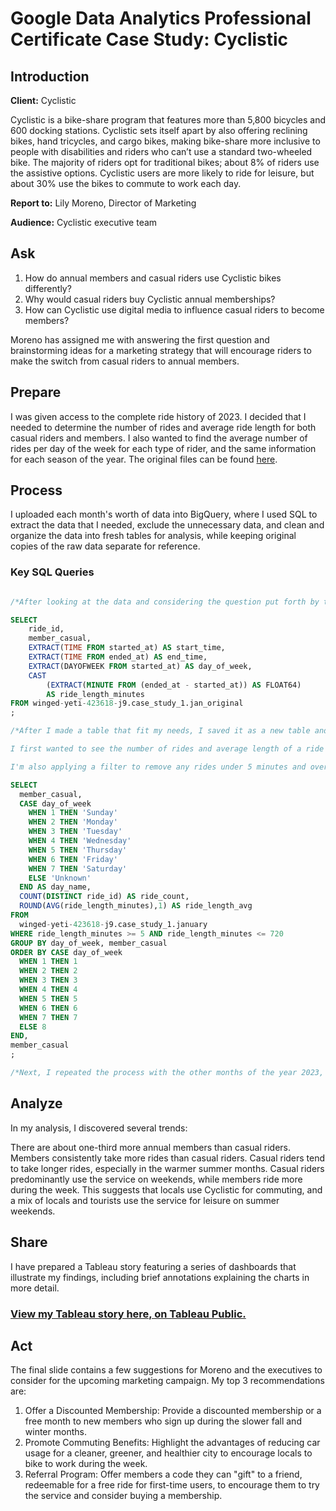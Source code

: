 # Google Data Analytics Professional Certificate Case Study: Cyclistic

## Introduction
**Client:** Cyclistic

Cyclistic is a bike-share program that features more than 5,800 bicycles and 600 docking stations. Cyclistic sets itself apart by also offering reclining bikes, hand tricycles, and cargo bikes, making bike-share more inclusive to people with disabilities and riders who can’t use a standard two-wheeled bike. The majority of riders opt for traditional bikes; about 8% of riders use the assistive options. Cyclistic users are more likely to ride for leisure, but about 30% use the bikes to commute to work each day.

**Report to:** Lily Moreno, Director of Marketing

**Audience:** Cyclistic executive team

## Ask
1. How do annual members and casual riders use Cyclistic bikes differently?
2. Why would casual riders buy Cyclistic annual memberships?
3. How can Cyclistic use digital media to influence casual riders to become members?

Moreno has assigned me with answering the first question and brainstorming ideas for a marketing strategy that will encourage riders to make the switch from casual riders to annual members.

## Prepare
I was given access to the complete ride history of 2023. I decided that I needed to determine the number of rides and average ride length for both casual riders and members. I also wanted to find the average number of rides per day of the week for each type of rider, and the same information for each season of the year. The original files can be found [here](https://divvy-tripdata.s3.amazonaws.com/index.html).

## Process
I uploaded each month's worth of data into BigQuery, where I used SQL to extract the data that I needed, exclude the unnecessary data, and clean and organize the data into fresh tables for analysis, while keeping original copies of the raw data separate for reference.

### Key SQL Queries

```sql

/*After looking at the data and considering the question put forth by the prompt, I decided that not all columns provided where relevant to my analysis, so I chose to look only at the ones that I thought would be most helpful, and created a couple more of my own, including time extraction, day of week, and ride length. I worked with one month at a time before combining them into a new, clean table*/

SELECT
    ride_id,
    member_casual,
    EXTRACT(TIME FROM started_at) AS start_time,
    EXTRACT(TIME FROM ended_at) AS end_time,
    EXTRACT(DAYOFWEEK FROM started_at) AS day_of_week,
    CAST
        (EXTRACT(MINUTE FROM (ended_at - started_at)) AS FLOAT64)
        AS ride_length_minutes
FROM winged-yeti-423618-j9.case_study_1.jan_original
;

/*After I made a table that fit my needs, I saved it as a new table and ran my further queries from there, preserving the orginal data.

I first wanted to see the number of rides and average length of a ride on a given weekday in January, based on member type. I used count-distinct to eliminate any duplicate rows. I also wanted the see the days of the week as actual names, instead of numbers.

I'm also applying a filter to remove any rides under 5 minutes and over 12 hours, as I believe those very short or very long rides are outliers that will skew my results.*/

SELECT
  member_casual,
  CASE day_of_week
    WHEN 1 THEN 'Sunday'
    WHEN 2 THEN 'Monday'
    WHEN 3 THEN 'Tuesday'
    WHEN 4 THEN 'Wednesday'
    WHEN 5 THEN 'Thursday'
    WHEN 6 THEN 'Friday'
    WHEN 7 THEN 'Saturday'
    ELSE 'Unknown'
  END AS day_name,
  COUNT(DISTINCT ride_id) AS ride_count,
  ROUND(AVG(ride_length_minutes),1) AS ride_length_avg
FROM
  winged-yeti-423618-j9.case_study_1.january
WHERE ride_length_minutes >= 5 AND ride_length_minutes <= 720
GROUP BY day_of_week, member_casual
ORDER BY CASE day_of_week
  WHEN 1 THEN 1
  WHEN 2 THEN 2
  WHEN 3 THEN 3
  WHEN 4 THEN 4
  WHEN 5 THEN 5
  WHEN 6 THEN 6
  WHEN 7 THEN 7
  ELSE 8
END,
member_casual
;

/*Next, I repeated the process with the other months of the year 2023, and perfomed a UNION with each of the 12 tables to create one for the whole year.*/
```
## Analyze
In my analysis, I discovered several trends:

There are about one-third more annual members than casual riders.
Members consistently take more rides than casual riders.
Casual riders tend to take longer rides, especially in the warmer summer months.
Casual riders predominantly use the service on weekends, while members ride more during the week.
This suggests that locals use Cyclistic for commuting, and a mix of locals and tourists use the service for leisure on summer weekends.

## Share
I have prepared a Tableau story featuring a series of dashboards that illustrate my findings, including brief annotations explaining the charts in more detail.

### [View my Tableau story here, on Tableau Public.](https://public.tableau.com/views/GoogleDataAnalyticsCaseStudy-Cyclistic_17170094618250/Story1?:language=en-US&:sid=&:display_count=n&:origin=viz_share_link)

## Act
The final slide contains a few suggestions for Moreno and the executives to consider for the upcoming marketing campaign. My top 3 recommendations are:

1. Offer a Discounted Membership: Provide a discounted membership or a free month to new members who sign up during the slower fall and winter months.
2. Promote Commuting Benefits: Highlight the advantages of reducing car usage for a cleaner, greener, and healthier city to encourage locals to bike to work during the week.
3. Referral Program: Offer members a code they can "gift" to a friend, redeemable for a free ride for first-time users, to encourage them to try the service and consider buying a membership.
